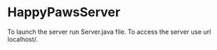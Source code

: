 # HappyPawsServer
To launch the server run Server.java file. 
To access the server use url localhost/.

